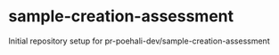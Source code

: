 # sample-creation-assessment

Initial repository setup for pr-poehali-dev/sample-creation-assessment